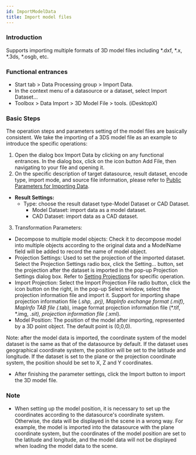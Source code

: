 ```yaml
---
id: ImportModelData
title: Import model files
---
```

### Introduction

Supports importing multiple formats of 3D model files including *.dxf, *.x, *.3ds, *.osgb, etc.

### Functional entrances

* Start tab > Data Processing group > Import Data.
* In the context menu of a datasource or a dataset, select Import Dataset...
* Toolbox > Data Import > 3D Model File > tools. (iDesktopX)

### Basic Steps

The operation steps and parameters setting of the model files are basically consistent. We take the importing of a 3DS model file as an example to introduce the specific operations:

1. Open the dialog box Import Data by clicking on any functional entrances. In the dialog box, click on the icon button Add File, then navigating to your file and opening it.
2. On the specific description of target datasource, result dataset, encode type, import mode, and source file information, please refer to [Public Parameters for Importing Data](ParameterSettingDia).
* **Result Settings:**
  * Type: choose the result dataset type-Model Dataset or CAD Dataset. 
    * Model Dataset: import data as a model dataset.
    * CAD Dataset: import data as a CAD dataset.
3. Transformation Parameters: 
* Decompose to multiple model objects: Check it to decompose model into multiple objects according to the original data and a ModelName field will be added to record the name of model object.
* Projection Settings: Used to set the projection of the imported dataset. Select the Projection Settings radio box, click the Setting... button, set the projection after the dataset is imported in the pop-up Projection Settings dialog box. Refer to [Setting Projections](../Projection/SetPrjCoordSys) for specific operation.
* Import Projection: Select the Import Projection File radio button, click the icon button on the right, in the pop-up Select window, select the projection information file and import it. Support for importing shape projection information file (*.shp, *.prj), MapInfo exchange format (*.mif), MapInfo TAB file (*.tab), image format projection information file (*.tif, *.img, *.sit), projection information file (*.xml). 
* Model Position: The position of the model after importing, represented by a 3D point object. The default point is (0,0,0). 

Note: after the model data is imported, the coordinate system of the model
dataset is the same as that of the datasource by default. If the dataset uses
geographical coordinate system, the position will be set to the latitude and
longitude. If the dataset is set to the plane or the projection coordinate
system, the position should be set to X, Z and Y coordinates.

* After finishing the parameter settings, click the Import button to import the 3D model file.

### Note

* When setting up the model position, it is necessary to set up the coordinates according to the datasource's coordinate system. Otherwise, the data will be displayed in the scene in a wrong way. For example, the model is imported into the datasource with the plane coordinate system, but the coordinates of the model position are set to the latitude and longitude, and the model data will not be displayed when loading the model data to the scene.

